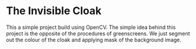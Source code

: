 # The Invisible Cloak




This a simple project build using OpenCV. The simple idea behind this project is the opposite of the procedures of greenscreens. We just segment out the colour of the cloak and applying mask of the background image.


